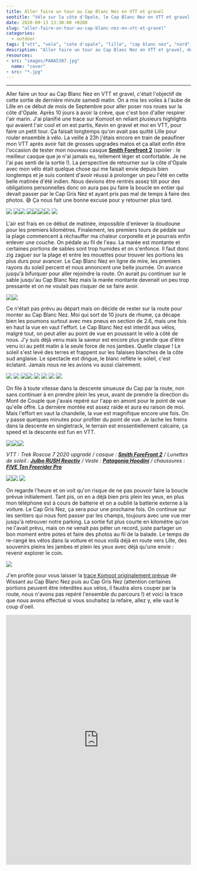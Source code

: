 ```yaml
---
title: Aller faire un tour au Cap Blanc Nez en VTT et gravel
seotitle: "Vélo sur la côte d'Opale, le Cap Blanc Nez en VTT et gravel depuis Lille."
date: 2020-09-13 13:30:00 +0200
slug: "aller-faire-un-tour-au-cap-blanc-nez-en-vtt-et-gravel"
categories:
  - outdoor
tags: ["vtt", "velo", "cote d'opale", "lille", "cap blanc nez", "nord", "falaises", "gravel",]
description: "Aller faire un tour au Cap Blanc Nez en VTT et gravel, depuis Lille pour rouler à vélo sur la côte d'Opale."
resources:
- src: "images/PANA5307.jpg"
  name: "cover"
- src: "*.jpg"
---
```

---

Aller faire un tour au Cap Blanc Nez en VTT et gravel, c'était l'objectif de cette sortie de dernière minute samedi matin. On a mis les voiles à l'aube de Lille en ce début de mois de Septembre pour aller poser nos roues sur la côte d'Opale. Après 10 jours à avoir la crève, que c'est bon d'aller respirer l'air marin. J'ai planifié une trace sur Komoot en reliant plusieurs highlights qui avaient l'air cool et on est partis, Kevin en gravel et moi en VTT, pour faire un petit tour. Ça faisait longtemps qu'on avait pas quitté Lille pour rouler ensemble à vélo. La veille à 23h j'étais encore en train de peaufiner mon VTT après avoir fait de grosses upgrades matos et ça allait enfin être l'occasion de tester mon nouveau casque [**Smith Forefront 2**](https://amzn.to/3milXty) (spoiler : le meilleur casque que je n'ai jamais eu, tellement léger et confortable. Je ne l'ai pas senti de la sortie !). La perspective de retourner sur la côte d'Opale avec mon vélo était quelque chose qui me faisait envie depuis bien longtemps et je suis content d'avoir réussi à prolonger un peu l'été en cette belle matinée d'été indien. Nous devions être rentrés assez tôt pour des obligations personnelles donc on aura pas pu faire la boucle en entier qui devait passer par le Cap Gris Nez et ayant pris pas mal de temps à faire des photos. 😅 Ça nous fait une bonne excuse pour y retourner plus tard.

![](images/PANA4921.jpg) ![](images/PANA4911.jpg)![](images/PANA4950.jpg) ![](images/PANA4995.jpg)![](images/PANA4927.jpg)![](images/PANA5000.jpg)![](images/PANA4986.jpg) ![](images/PANA5046.jpg)

L'air est frais en ce début de matinée, impossible d'enlever la doudoune pour les premiers kilomètres. Finalement, les premiers tours de pédale sur la plage commencent à réchauffer ma chaleur corporelle et je pourrais enfin enlever une couche. On pédale au fil de l'eau. La marée est montante et certaines portions de sables sont trop humides et on s'enfonce. Il faut donc zig zaguer sur la plage et entre les mouettes pour trouver les portions les plus durs pour avancer. Le Cap Blanc Nez en ligne de mire, les premiers rayons du soleil percent et nous annoncent une belle journée. On avance jusqu'à bifurquer pour aller rejoindre la route. On aurait pu continuer sur le sable jusqu'au Cap Blanc Nez mais la marée montante devenait un peu trop pressante et on ne voulait pas risquer de se faire avoir.

![](images/PANA5058.jpg)![](images/PANA5111.jpg)

Ce n'était pas prévu au départ mais on décide de rester sur la route pour monter au Cap Blanc Nez. Moi qui sort de 10 jours de rhume, ça décape bien les poumons surtout avec mes pneus en section de 2.6, mais une fois en haut la vue en vaut l'effort. Le Cap Blanc Nez est interdit aux vélos, malgré tout, on peut aller au point de vue en poussant le vélo à côté de nous. J'y suis déjà venu mais la saveur est encore plus grande que d'être venu ici au petit matin à la seule force de nos jambes. Quelle claque ! Le soleil s'est levé des terres et frappent sur les falaises blanches de la côte sud anglaise. Le spectacle est dingue, le blanc reflète le soleil, c'est éclatant. Jamais nous ne les avions vu aussi clairement.

![](images/PANA5125.jpg) ![](images/PANA5126.jpg) ![](images/PANA5118.jpg)![](images/PANA5143.jpg) ![](images/PANA5146.jpg) ![](images/PANA5175.jpg) ![](images/PANA5216.jpg) ![](images/PANA5243.jpg)

On file à toute vitesse dans la descente sinueuse du Cap par la route, non sans continuer à en prendre plein les yeux, avant de prendre la direction du Mont de Couple que j'avais repéré sur l'app en amont pour le point de vue qu'elle offre. La dernière montée est assez raide et aura eu raison de moi. Mais l'effort en vaut la chandelle, la vue est magnifique encore une fois. On y passe quelques minutes pour profiter du point de vue. Je lache les freins dans la descente en singletrack, le terrain est enssentiellement calcaire, ça speed et la descente est fun en VTT.

![](images/PANA5275.jpg)![](images/PANA5364.jpg)![](images/PANA5307.jpg)

_VTT : Trek Roscoe 7 2020 upgradé / casque : [**Smith ForeFront 2**](https://amzn.to/3milXty) / Lunettes de soleil : **[Julbo RUSH Reactiv](https://amzn.to/3ht2uCN)** / Veste : **[Patagonia Hoodini](https://amzn.to/3ke5JQc)** / chaussures : **[FIVE Ten Freerider Pro](https://amzn.to/3iutovl)**_

![](images/PANA5339.jpg)![](images/PANA5317.jpg) ![](images/PANA5359.jpg)

On regarde l'heure et on voit qu'on risque de ne pas pouvoir faire la boucle prévue initialement. Tant pis, on en a déjà bien pris plein les yeux, en plus mon téléphone est à cours de batterie et on a oublié la batterie externe à la voiture. Le Cap Gris Nez, ça sera pour une prochaine fois. On continue sur les sentiers qui nous font passer par les champs, toujours avec une vue mer jusqu'à retrouver notre parking. La sortie fut plus courte en kilomètre qu'on ne l'avait prévu, mais on ne venait pas péter un record, juste partager un bon moment entre potes et faire des photos au fil de la balade. Le temps de re-rangé les vélos dans la voiture et nous voilà déjà en route vers Lille, des souvenirs pleins les jambes et plein les yeux avec déjà qu'une envie : revenir explorer le coin.

![](images/PANA4965.jpg)

J'en profite pour vous laisser la [trace Komoot originalement prévue](https://www.komoot.com/tour/255713032) de Wissant au Cap Blanc Nez puis au Cap Gris Nez (attention certaines portions peuvent être interdites aux vélos, il faudra alors couper par la route, nous n'avons pas repéré l'ensemble du parcours !) et voici la trace que nous avons effectué si vous souhaitez la refaire, allez y, elle vaut le coup d'oeil.

<iframe src="https://www.komoot.com/tour/256673553/embed?profile=1&amp;gallery=1" width="100%" height="680" frameborder="0" scrolling="no"></iframe>
